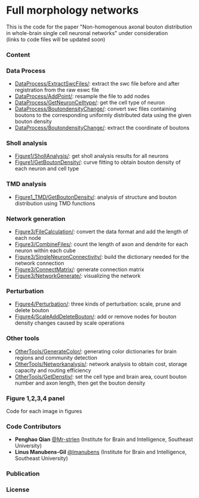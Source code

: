 # Full morphology networks

This is the code for the paper "Non-homogenous axonal bouton distribution in whole-brain single cell neuronal networks" under consideration  
(links to code files will be updated soon)   
### Content
### Data Process
  - [DataProcess/ExtractSwcFiles/](https://github.com/MorphoNeuralNetworks/Full_morphology_networks_Qian/blob/main/01_Data%20Process/01_ExtractSwcFiles.py): extract the swc file before and after registration from the raw eswc file   
  - [DataProcess/AddPoint/](): resample the file to add nodes  
  - [DataProcess/GetNeuronCelltype/](): get the cell type of neuron  
  - [DataProcess/BoutondensityChange/](): convert swc files containing boutons to the corresponding uniformly distributed data using the given bouton density  
  - [DataProcess/BoutondensityChange/](): extract the coordinate of boutons  
### Sholl analysis
  - [Figure1/ShollAnalysis/](): get sholl analysis results for all neurons  
  - [Figure1/GetBoutonDensity/](): curve fitting to obtain bouton density of each neuron and cell type  
### TMD analysis
  - [Figure1_TMD/GetBoutonDensity/](): analysis of structure and bouton distribution using TMD functions  
### Network generation
  - [Figure3/FileCalculation/](): convert the data format and add the length of each node  
  - [Figure3/CombineFiles/](): count the length of axon and dendrite for each neuron within each cube   
  - [Figure3/SingleNeuronConnectivity/](): build the dictionary needed for the network connection  
  - [Figure3/ConnectMatrix/](): generate connection matrix  
  - [Figure3/NetworkGenerate/](): visualizing the network  
### Perturbation
  - [Figure4/Perturbation/](): three kinds of perturbation: scale, prune and delete bouton  
  - [Figure4/ScaleAddDeleteBouton/](): add or remove nodes for bouton density changes caused by scale operations  
### Other tools
  - [OtherTools/GenerateColor/](): generating color dictionaries for brain regions and community detection  
  - [OtherTools/Networkanalysis/](): network analysis to obtain cost, storage capacity and routing efficiency  
  - [OtherTools/GetDenstiy/](): set the cell type and brain area, count bouton number and axon length, then get the bouton density  
### Figure 1,2,3,4 panel
Code for each image in figures  

### Code Contributors
- **Penghao Qian** [@Mr-strlen](https://github.com/Mr-strlen) (Institute for Brain and Intelligence, Southeast University)
- **Linus Manubens-Gil** [@lmanubens](https://github.com/lmanubens) (Institute for Brain and Intelligence, Southeast University)

### Publication

### License
